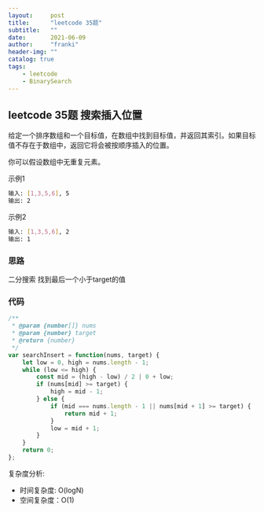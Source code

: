 ```yaml
---
layout:     post
title:      "leetcode 35题"
subtitle:   ""
date:       2021-06-09
author:     "franki"
header-img: ""
catalog: true
tags:
    - leetcode
    - BinarySearch
---
```


## leetcode 35题 搜索插入位置

给定一个排序数组和一个目标值，在数组中找到目标值，并返回其索引。如果目标值不存在于数组中，返回它将会被按顺序插入的位置。

你可以假设数组中无重复元素。

示例1

```bash
输入: [1,3,5,6], 5
输出: 2
```

示例2

```bash
输入: [1,3,5,6], 2
输出: 1
```

### 思路

二分搜索 找到最后一个小于target的值

### 代码

```js
/**
 * @param {number[]} nums
 * @param {number} target
 * @return {number}
 */
var searchInsert = function(nums, target) {
    let low = 0, high = nums.length - 1;
    while (low <= high) {
        const mid = (high - low) / 2 | 0 + low; 
        if (nums[mid] >= target) {
            high = mid - 1;
        } else {
            if (mid === nums.length - 1 || nums[mid + 1] >= target) {
                return mid + 1;
            }
            low = mid + 1;
        }
    }
    return 0;
};
```

复杂度分析:

- 时间复杂度: O(logN)
- 空间复杂度：O(1)
